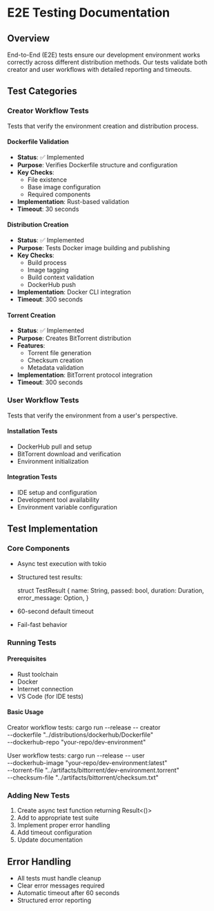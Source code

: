 # E2E Testing Documentation

## Overview

End-to-End (E2E) tests ensure our development environment works correctly across different distribution methods. Our tests validate both creator and user workflows with detailed reporting and timeouts.

## Test Categories

### Creator Workflow Tests
Tests that verify the environment creation and distribution process.

#### Dockerfile Validation
- **Status**: ✅ Implemented
- **Purpose**: Verifies Dockerfile structure and configuration
- **Key Checks**:
  - File existence
  - Base image configuration
  - Required components
- **Implementation**: Rust-based validation
- **Timeout**: 30 seconds

#### Distribution Creation
- **Status**: ✅ Implemented
- **Purpose**: Tests Docker image building and publishing
- **Key Checks**:
  - Build process
  - Image tagging
  - Build context validation
  - DockerHub push
- **Implementation**: Docker CLI integration
- **Timeout**: 300 seconds

#### Torrent Creation
- **Status**: ✅ Implemented
- **Purpose**: Creates BitTorrent distribution
- **Features**:
  - Torrent file generation
  - Checksum creation
  - Metadata validation
- **Implementation**: BitTorrent protocol integration
- **Timeout**: 300 seconds

### User Workflow Tests
Tests that verify the environment from a user's perspective.

#### Installation Tests
- DockerHub pull and setup
- BitTorrent download and verification
- Environment initialization

#### Integration Tests
- IDE setup and configuration
- Development tool availability
- Environment variable configuration

## Test Implementation

### Core Components
- Async test execution with tokio
- Structured test results:

  struct TestResult {
      name: String,
      passed: bool,
      duration: Duration,
      error_message: Option<String>,
  }

- 60-second default timeout
- Fail-fast behavior

### Running Tests

#### Prerequisites
- Rust toolchain
- Docker
- Internet connection
- VS Code (for IDE tests)

#### Basic Usage

Creator workflow tests:
cargo run --release -- creator \
  --dockerfile "../distributions/dockerhub/Dockerfile" \
  --dockerhub-repo "your-repo/dev-environment"

User workflow tests:
cargo run --release -- user \
  --dockerhub-image "your-repo/dev-environment:latest" \
  --torrent-file "../artifacts/bittorrent/dev-environment.torrent" \
  --checksum-file "../artifacts/bittorrent/checksum.txt"

### Adding New Tests
1. Create async test function returning Result<()>
2. Add to appropriate test suite
3. Implement proper error handling
4. Add timeout configuration
5. Update documentation

## Error Handling
- All tests must handle cleanup
- Clear error messages required
- Automatic timeout after 60 seconds
- Structured error reporting 